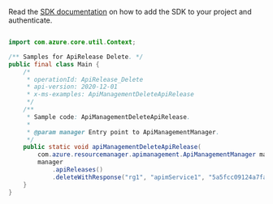 Read the [SDK documentation](https://github.com/Azure/azure-sdk-for-java/blob/azure-resourcemanager-apimanagement_1.0.0-beta.2/sdk/apimanagement/azure-resourcemanager-apimanagement/README.md) on how to add the SDK to your project and authenticate.

```java

import com.azure.core.util.Context;

/** Samples for ApiRelease Delete. */
public final class Main {
    /*
     * operationId: ApiRelease_Delete
     * api-version: 2020-12-01
     * x-ms-examples: ApiManagementDeleteApiRelease
     */
    /**
     * Sample code: ApiManagementDeleteApiRelease.
     *
     * @param manager Entry point to ApiManagementManager.
     */
    public static void apiManagementDeleteApiRelease(
        com.azure.resourcemanager.apimanagement.ApiManagementManager manager) {
        manager
            .apiReleases()
            .deleteWithResponse("rg1", "apimService1", "5a5fcc09124a7fa9b89f2f1d", "testrev", "*", Context.NONE);
    }
}
```
